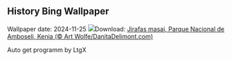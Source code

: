 ## History Bing Wallpaper
Wallpaper date: 2024-11-25
![](https://www.bing.com/th?id=OHR.AmboseliGiraffes_ES-ES5878697343_UHD.jpg&w=1000)Download: [Jirafas masai, Parque Nacional de Amboseli, Kenia (© Art Wolfe/DanitaDelimont.com)](https://www.bing.com/th?id=OHR.AmboseliGiraffes_ES-ES5878697343_UHD.jpg)

Auto get programm by LtgX
